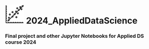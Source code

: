 # ![image](https://github.com/KajaMarinsek/The_BIA_Capstone/blob/main/images/linear-regression.png)    2024_AppliedDataScience
### Final project and other Jupyter Notebooks for Applied DS course 2024
